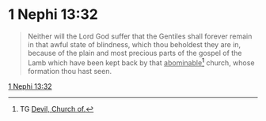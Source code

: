 # 1 Nephi 13:32

> Neither will the Lord God suffer that the Gentiles shall forever remain in that awful state of blindness, which thou beholdest they are in, because of the plain and most precious parts of the gospel of the Lamb which have been kept back by that <u>abominable</u>[^a] church, whose formation thou hast seen.

[1 Nephi 13:32](https://www.churchofjesuschrist.org/study/scriptures/bofm/1-ne/13?lang=eng&id=p32#p32)


[^a]: TG [Devil, Church of.](https://www.churchofjesuschrist.org/study/scriptures/tg/devil-church-of?lang=eng)
